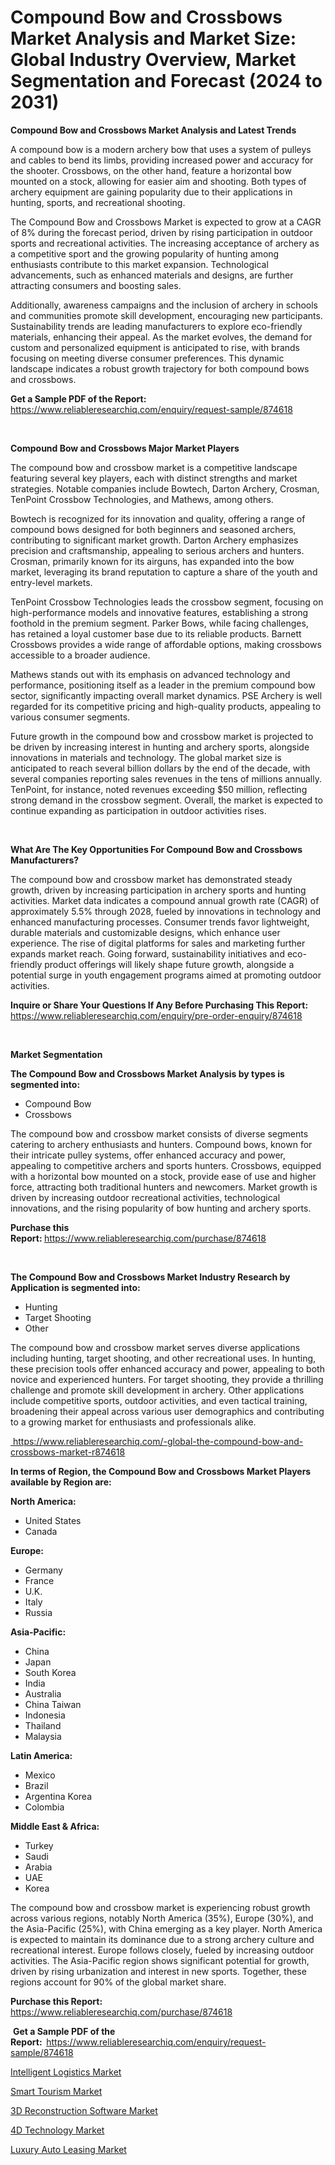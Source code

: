 <p><h1>Compound Bow and Crossbows Market Analysis and Market Size: Global Industry Overview, Market Segmentation and Forecast (2024 to 2031)</h1></p><p><strong>Compound Bow and Crossbows Market Analysis and Latest Trends</strong></p>
<p><p>A compound bow is a modern archery bow that uses a system of pulleys and cables to bend its limbs, providing increased power and accuracy for the shooter. Crossbows, on the other hand, feature a horizontal bow mounted on a stock, allowing for easier aim and shooting. Both types of archery equipment are gaining popularity due to their applications in hunting, sports, and recreational shooting.</p><p>The Compound Bow and Crossbows Market is expected to grow at a CAGR of 8% during the forecast period, driven by rising participation in outdoor sports and recreational activities. The increasing acceptance of archery as a competitive sport and the growing popularity of hunting among enthusiasts contribute to this market expansion. Technological advancements, such as enhanced materials and designs, are further attracting consumers and boosting sales. </p><p>Additionally, awareness campaigns and the inclusion of archery in schools and communities promote skill development, encouraging new participants. Sustainability trends are leading manufacturers to explore eco-friendly materials, enhancing their appeal. As the market evolves, the demand for custom and personalized equipment is anticipated to rise, with brands focusing on meeting diverse consumer preferences. This dynamic landscape indicates a robust growth trajectory for both compound bows and crossbows.</p></p>
<p><strong>Get a Sample PDF of the Report:&nbsp;</strong> <a href="https://www.reliableresearchiq.com/enquiry/request-sample/874618">https://www.reliableresearchiq.com/enquiry/request-sample/874618</a></p>
<p>&nbsp;</p>
<p><strong>Compound Bow and Crossbows Major Market Players</strong></p>
<p><p>The compound bow and crossbow market is a competitive landscape featuring several key players, each with distinct strengths and market strategies. Notable companies include Bowtech, Darton Archery, Crosman, TenPoint Crossbow Technologies, and Mathews, among others.</p><p>Bowtech is recognized for its innovation and quality, offering a range of compound bows designed for both beginners and seasoned archers, contributing to significant market growth. Darton Archery emphasizes precision and craftsmanship, appealing to serious archers and hunters. Crosman, primarily known for its airguns, has expanded into the bow market, leveraging its brand reputation to capture a share of the youth and entry-level markets.</p><p>TenPoint Crossbow Technologies leads the crossbow segment, focusing on high-performance models and innovative features, establishing a strong foothold in the premium segment. Parker Bows, while facing challenges, has retained a loyal customer base due to its reliable products. Barnett Crossbows provides a wide range of affordable options, making crossbows accessible to a broader audience.</p><p>Mathews stands out with its emphasis on advanced technology and performance, positioning itself as a leader in the premium compound bow sector, significantly impacting overall market dynamics. PSE Archery is well regarded for its competitive pricing and high-quality products, appealing to various consumer segments.</p><p>Future growth in the compound bow and crossbow market is projected to be driven by increasing interest in hunting and archery sports, alongside innovations in materials and technology. The global market size is anticipated to reach several billion dollars by the end of the decade, with several companies reporting sales revenues in the tens of millions annually. TenPoint, for instance, noted revenues exceeding $50 million, reflecting strong demand in the crossbow segment. Overall, the market is expected to continue expanding as participation in outdoor activities rises.</p></p>
<p>&nbsp;</p>
<p><strong>What Are The Key Opportunities For Compound Bow and Crossbows Manufacturers?</strong></p>
<p><p>The compound bow and crossbow market has demonstrated steady growth, driven by increasing participation in archery sports and hunting activities. Market data indicates a compound annual growth rate (CAGR) of approximately 5.5% through 2028, fueled by innovations in technology and enhanced manufacturing processes. Consumer trends favor lightweight, durable materials and customizable designs, which enhance user experience. The rise of digital platforms for sales and marketing further expands market reach. Going forward, sustainability initiatives and eco-friendly product offerings will likely shape future growth, alongside a potential surge in youth engagement programs aimed at promoting outdoor activities.</p></p>
<p><strong>Inquire or Share Your Questions If Any Before Purchasing This Report:</strong> <a href="https://www.reliableresearchiq.com/enquiry/pre-order-enquiry/874618">https://www.reliableresearchiq.com/enquiry/pre-order-enquiry/874618</a></p>
<p>&nbsp;</p>
<p><strong>Market Segmentation</strong></p>
<p><strong>The Compound Bow and Crossbows Market Analysis by types is segmented into:</strong></p>
<p><ul><li>Compound Bow</li><li>Crossbows</li></ul></p>
<p><p>The compound bow and crossbow market consists of diverse segments catering to archery enthusiasts and hunters. Compound bows, known for their intricate pulley systems, offer enhanced accuracy and power, appealing to competitive archers and sports hunters. Crossbows, equipped with a horizontal bow mounted on a stock, provide ease of use and higher force, attracting both traditional hunters and newcomers. Market growth is driven by increasing outdoor recreational activities, technological innovations, and the rising popularity of bow hunting and archery sports.</p></p>
<p><strong>Purchase this Report:&nbsp;</strong><a href="https://www.reliableresearchiq.com/purchase/874618">https://www.reliableresearchiq.com/purchase/874618</a></p>
<p>&nbsp;</p>
<p><strong>The Compound Bow and Crossbows Market Industry Research by Application is segmented into:</strong></p>
<p><ul><li>Hunting</li><li>Target Shooting</li><li>Other</li></ul></p>
<p><p>The compound bow and crossbow market serves diverse applications including hunting, target shooting, and other recreational uses. In hunting, these precision tools offer enhanced accuracy and power, appealing to both novice and experienced hunters. For target shooting, they provide a thrilling challenge and promote skill development in archery. Other applications include competitive sports, outdoor activities, and even tactical training, broadening their appeal across various user demographics and contributing to a growing market for enthusiasts and professionals alike.</p></p>
<p><a href="https://www.reliableresearchiq.com/-global-the-compound-bow-and-crossbows-market-r874618">&nbsp;https://www.reliableresearchiq.com/-global-the-compound-bow-and-crossbows-market-r874618</a></p>
<p><strong>In terms of Region, the Compound Bow and Crossbows Market Players available by Region are:</strong></p>
<p>
    <p> <strong> North America: </strong>
        <ul>
            <li>United States</li>
            <li>Canada</li>
        </ul>
        </p> 
    <p> <strong> Europe: </strong>
        <ul>
            <li>Germany</li>
            <li>France</li>
            <li>U.K.</li>
            <li>Italy</li>
            <li>Russia</li>
        </ul>
        </p> 
    <p> <strong> Asia-Pacific: </strong>
        <ul>
            <li>China</li>
            <li>Japan</li>
            <li>South Korea</li>
            <li>India</li>
            <li>Australia</li>
            <li>China Taiwan</li>
            <li>Indonesia</li>
            <li>Thailand</li>
            <li>Malaysia</li>
        </ul>
        </p> 
    <p> <strong> Latin America: </strong>
        <ul>
            <li>Mexico</li>
            <li>Brazil</li>
            <li>Argentina Korea</li>
            <li>Colombia</li>
        </ul>
        </p> 
    <p> <strong> Middle East & Africa: </strong>
        <ul>
            <li>Turkey</li>
            <li>Saudi</li>
            <li>Arabia</li>
            <li>UAE</li>
            <li>Korea</li>
        </ul>
    </p>
    </p>
<p><p>The compound bow and crossbow market is experiencing robust growth across various regions, notably North America (35%), Europe (30%), and the Asia-Pacific (25%), with China emerging as a key player. North America is expected to maintain its dominance due to a strong archery culture and recreational interest. Europe follows closely, fueled by increasing outdoor activities. The Asia-Pacific region shows significant potential for growth, driven by rising urbanization and interest in new sports. Together, these regions account for 90% of the global market share.</p></p>
<p><strong>Purchase this Report: </strong><a href="https://www.reliableresearchiq.com/purchase/874618">https://www.reliableresearchiq.com/purchase/874618</a></p>
<p>&nbsp;<strong>Get a Sample PDF of the Report:&nbsp;&nbsp;</strong><a href="https://www.reliableresearchiq.com/enquiry/request-sample/874618">https://www.reliableresearchiq.com/enquiry/request-sample/874618</a></p>
<p><strong></strong></p>
<p><p><a href="https://www.linkedin.com/pulse/intelligent-logistics-market-investigation-industry-evolution-huthf?trackingId=2TsScVOpRNm1ojZkGYlz7w%3D%3D">Intelligent Logistics Market</a></p><p><a href="https://www.linkedin.com/pulse/market-insights-global-smart-tourism-forecast-innovation-trends-sdfjf?trackingId=eWP9xlHGRsmjBaZor7wwZg%3D%3D">Smart Tourism Market</a></p><p><a href="https://www.linkedin.com/pulse/3d-reconstruction-software-market-size-share-trends-analysis-tbihf?trackingId=269ROXbPRBmSw%2FuDJ85kmA%3D%3D">3D Reconstruction Software Market</a></p><p><a href="https://www.linkedin.com/pulse/insights-4d-technology-market-players-size-geographical-regions-w34if?trackingId=9%2B92cYVxQX%2BW%2FjSfecDO1w%3D%3D">4D Technology Market</a></p><p><a href="https://www.linkedin.com/pulse/luxury-auto-leasing-market-trends-growth-outlook-2024-2031-xyyxf?trackingId=SoMePIzfTaCrudsRIo532g%3D%3D">Luxury Auto Leasing Market</a></p></p>